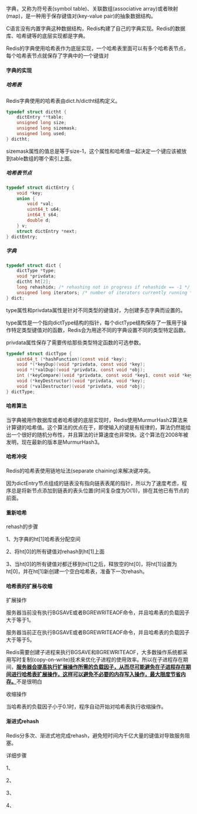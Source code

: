 字典，又称为符号表(symbol table)、关联数组(associative array)或者映射(map)，是一种用于保存键值对(key-value pair)的抽象数据结构。

C语言没有内置字典这种数据结构，Redis构建了自己的字典实现。Redis的数据库、哈希键等的底层实现都是字典。

Redis的字典使用哈希表作为底层实现，一个哈希表里面可以有多个哈希表节点，每个哈希表节点就保存了字典中的一个键值对



#### 字典的实现

##### 哈希表

Redis字典使用的哈希表由dict.h/dictht结构定义。

```c
typedef struct dictht {
    dictEntry **table;
    unsigned long size;
    unsigned long sizemask;
    unsigned long used;
} dictht;
```

sizemask属性的值总是等于size-1，这个属性和哈希值一起决定一个键应该被放到table数组的哪个索引上面。



##### 哈希表节点

```c
typedef struct dictEntry {
    void *key;
    union {
        void *val;
        uint64_t u64;
        int64_t s64;
        double d;
    } v;
    struct dictEntry *next;
} dictEntry;
```



##### 字典

```c
typedef struct dict {
    dictType *type;
    void *privdata;
    dictht ht[2];
    long rehashidx; /* rehashing not in progress if rehashidx == -1 */
    unsigned long iterators; /* number of iterators currently running */
} dict;
```

type属性和privdata属性是针对不同类型的键值对，为创建多态字典而设置的。

type属性是一个指向dictType结构的指针，每个dictType结构保存了一簇用于操作特定类型键值对的函数，Redis会为用途不同的字典设置不同的类型特定函数。

privdata属性保存了需要传给那些类型特定函数的可选参数。

```c
typedef struct dictType {
    uint64_t (*hashFunction)(const void *key);
    void *(*keyDup)(void *privdata, const void *key);
    void *(*valDup)(void *privdata, const void *obj);
    int (*keyCompare)(void *privdata, const void *key1, const void *key2);
    void (*keyDestructor)(void *privdata, void *key);
    void (*valDestructor)(void *privdata, void *obj);
} dictType;
```



#### 哈希算法

当字典被用作数据库或者哈希键的底层实现时，Redis使用MurmurHash2算法来计算键的哈希值。这个算法的优点在于，即使输入的键是有规律的，算法仍然能给出一个很好的随机分布性，并且算法的计算速度也非常快。这个算法在2008年被发明，现在最新的版本是MurmurHash3。



#### 哈希冲突

Redis的哈希表使用链地址法(separate chaining)来解决键冲突。

因为dictEntry节点组成的链表没有指向链表表尾的指针，所以为了速度考虑，程序总是将新节点添加到链表的表头位置(时间复杂度为O(1))，排在其他已有节点的前面。



#### 重新哈希

rehash的步骤

1、为字典的ht[1]哈希表分配空间

2、将ht[0]的所有键值对rehash到ht[1]上面

3、当ht[0]的所有键值对都迁移到ht[1]之后，释放空的ht[0]，将ht[1]设置为ht[0]，并在ht[1]新创建一个空白哈希表，准备下一次rehash。



#### 哈希表的扩展与收缩

扩展操作

服务器当前没有执行BGSAVE或者BGREWRITEAOF命令，并且哈希表的负载因子大于等于1。

服务器当前正在执行BGSAVE或者BGREWRITEAOF命令，并且哈希表的负载因子大于等于5。

Redis需要创建子进程来执行BGSAVE和BGREWRITEAOF，大多数操作系统都采用写时复制(copy-on-write)技术来优化子进程的使用效率。所以在子进程存在期间，<u>**服务器会提高执行扩展操作所需的负载因子，从而尽可能避免在子进程存在期间进行哈希表扩展操作，这样可以避免不必要的内存写入操作，最大限度节省内存。**</u>不是很明白

收缩操作

当哈希表的负载因子小于0.1时，程序自动开始对哈希表执行收缩操作。



#### 渐进式rehash

Redis分多次、渐进式地完成rehash，避免短时间内千亿大量的键值对导致服务阻塞。

详细步骤

1、

2、

3、

4、